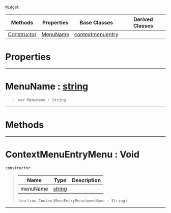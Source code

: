  `Widget`

|Methods|Properties|Base Classes|Derived Classes|
|---|---|---|---|
|[ Constructor](https://plasmaengine.github.io/PlasmaDocs/Plasma1/C++/code_reference/class_reference/contextmenuentrymenu.md#contextmenuentrymenu-voi)|[ MenuName](https://plasmaengine.github.io/PlasmaDocs/Plasma1/C++/code_reference/class_reference/contextmenuentrymenu.md#menuname-plasma-engine-doc)|[contextmenuentry](https://plasmaengine.github.io/PlasmaDocs/Plasma1/C++/code_reference/class_reference/contextmenuentry.md)| |


 #  Properties


---  
 #  MenuName : [string](https://plasmaengine.github.io/PlasmaDocs/Plasma1/C++/code_reference/lightning_base_types/string.md)

> 
> ``` lang=cpp, name=Lightning
> var MenuName : String


---  
 #  Methods


---  
 #  ContextMenuEntryMenu : Void

 `constructor`

> 
> |Name|Type|Description|
> |---|---|---|
> |menuName|[string](https://plasmaengine.github.io/PlasmaDocs/Plasma1/C++/code_reference/lightning_base_types/string.md)| |
> ``` lang=cpp, name=Lightning
> function ContextMenuEntryMenu(menuName : String)
> ``` 


---  
 

 
